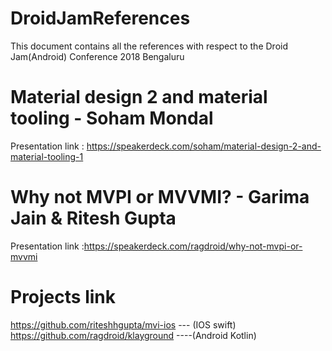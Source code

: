 # DroidJamReferences
This document contains all the references with respect to the Droid Jam(Android) Conference 2018 Bengaluru

# Material design 2 and material tooling - Soham Mondal
Presentation link : https://speakerdeck.com/soham/material-design-2-and-material-tooling-1

# Why not MVPI or MVVMI? - Garima Jain & Ritesh Gupta
Presentation link :https://speakerdeck.com/ragdroid/why-not-mvpi-or-mvvmi
# Projects link 
https://github.com/riteshhgupta/mvi-ios --- (IOS swift)
https://github.com/ragdroid/klayground ----(Android Kotlin)
